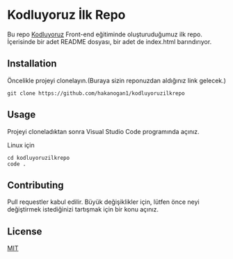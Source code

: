 # Kodluyoruz İlk Repo

Bu repo [Kodluyoruz](https://www.kodluyoruz.org/) Front-end eğitiminde oluşturuduğumuz ilk repo. İçerisinde bir adet README dosyası, bir adet de index.html barındırıyor.

## Installation

Öncelikle projeyi clonelayın.(Buraya sizin reponuzdan aldığınız link gelecek.)

`git clone https://github.com/hakanogan1/kodluyoruzilkrepo`

## Usage

Projeyi cloneladıktan sonra Visual Studio Code programında açınız.

Linux için

```
cd kodluyoruzilkrepo
code .
```

## Contributing

Pull requestler kabul edilir. Büyük değişiklikler için, lütfen önce neyi değiştirmek istediğinizi tartışmak için bir konu açınız.

## License

[MIT](https://choosealicense.com/licenses/mit/)

